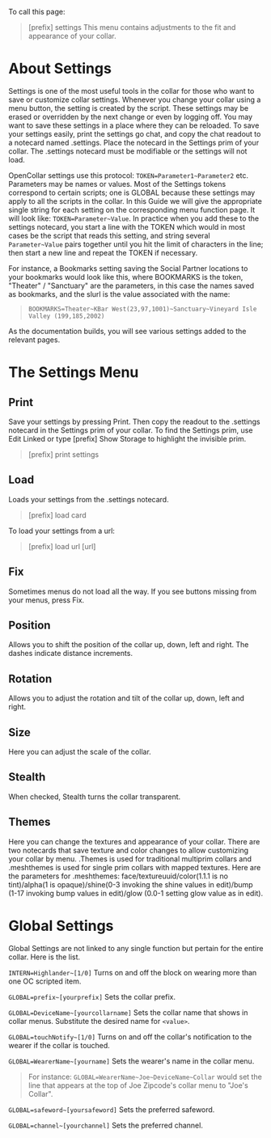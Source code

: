 To call this page:
>[prefix] settings
This menu contains adjustments to the fit and appearance of your collar.

# About Settings

Settings is one of the most useful tools in the collar for those who want to save or customize collar settings. Whenever you change your collar using a menu button, the setting is created by the script. These settings may be erased or overridden by the next change or even by logging off.  You may want to save these settings in a place where they can be reloaded.  To save your settings easily, print the settings go chat, and copy the chat readout to a notecard named .settings.  Place the notecard in the Settings prim of your collar. The .settings notecard must be modifiable or the settings will not load. 

OpenCollar settings use this protocol: `TOKEN=Parameter1~Parameter2` etc. Parameters may be names or values. Most of the Settings tokens correspond to certain scripts; one is GLOBAL because these settings may apply to all the scripts in the collar. In this Guide we will give the appropriate single string for each setting on the corresponding menu function page.  It will look like: `TOKEN=Parameter~Value`. In practice when you add these to the settings notecard, you start a line with the TOKEN which would in most cases be the script that reads this setting, and string several `Parameter~Value` pairs together until you hit the limit of characters in the line; then start a new line and repeat the TOKEN if necessary.  

For instance, a Bookmarks setting saving the Social Partner locations to your bookmarks would look like this, where BOOKMARKS is the token, "Theater" / "Sanctuary" are the parameters, in this case the names saved as bookmarks, and the slurl is the value associated with the name:   
>`BOOKMARKS=Theater~KBar West(23,97,1001)~Sanctuary~Vineyard Isle Valley (199,185,2002)`  

As the documentation builds, you will see various settings added to the relevant pages.

# The Settings Menu

## Print
Save your settings by pressing Print.  Then copy the readout to the .settings notecard in the Settings prim of your collar.  To find the Settings prim, use Edit Linked or type [prefix] Show Storage to highlight the invisible prim.
>[prefix] print settings  

## Load
Loads your settings from the .settings notecard.
>[prefix] load card  

To load your settings from a url:  
>[prefix] load url [url]  

## Fix
Sometimes menus do not load all the way.  If you see buttons missing from your menus, press Fix.

## Position
Allows you to shift the position of the collar up, down, left and right.  The dashes indicate distance increments.

## Rotation
Allows you to adjust the rotation and tilt of the collar up, down, left and right.

## Size
Here you can adjust the scale of the collar.

## Stealth
When checked, Stealth turns the collar transparent.

## Themes

Here you can change the textures and appearance of your collar.  There are two notecards that save texture and color changes to allow customizing your collar by menu.  .Themes is used for traditional multiprim collars and .meshthemes is used for single prim collars with mapped textures.  Here are the parameters for .meshthemes:  face/textureuuid/color(1.1.1 is no tint)/alpha(1 is opaque)/shine(0-3 invoking the shine values in edit)/bump (1-17 invoking bump values in edit)/glow (0.0-1 setting glow value as in edit).

# Global Settings

Global Settings are not linked to any single function but pertain for the entire collar.  Here is the list.  

`INTERN=Highlander~[1/0]` Turns on and off the block on wearing more than one OC scripted item. 

`GLOBAL=prefix~[yourprefix]` Sets the collar prefix.   

`GLOBAL=DeviceName~[yourcollarname]` Sets the collar name that shows in collar menus.  Substitute the desired name for `<value>`.  

`GLOBAL=touchNotify~[1/0]` Turns on and off the collar's notification to the wearer if the collar is touched.  

`GLOBAL=WearerName~[yourname]` Sets the wearer's name in the collar menu. 
>For instance:  `GLOBAL=WearerName~Joe~DeviceName~Collar` would set the line that appears at the top of Joe Zipcode's collar menu to "Joe's Collar".  

`GLOBAL=safeword~[yoursafeword]` Sets the preferred safeword.  

`GLOBAL=channel~[yourchannel]` Sets the preferred channel.  
